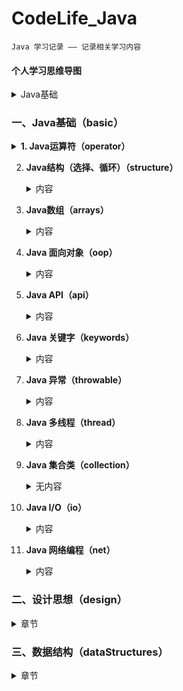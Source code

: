 # CodeLife_Java

    Java 学习记录 —— 记录相关学习内容

#### 个人学习思维导图

<details>
<summary>Java基础</summary>

[访问密码：feirouz](https://www.processon.com/view/link/608194850791293ce80eabce)

</details>

### 一、Java基础（basic） 

<details>
<summary><b>1. Java运算符（operator）</b></summary>

+ 常见运算符（general）
    + Test ： *+= 和 =+ 的区别*

+ 逻辑运算符（logic）
    + BitwiseXOR ： *三种替换方式
      重点讲 ^（异或运算）来实现替换方式*
    + BHDConverter ： *模拟进制转换
      使用 & 和 位移运算 来实现*
      
</details>
    
2. **Java结构（选择、循环）（structure）**
   
    <details>
    <summary>内容</summary>
   
    + 嵌套循环（nestedloop）
        + PrimeNumber ： *查找质数(1-100000)
          使用不同的方式来查找质数*
          
    </details>
   
3. **Java数组（arrays）**

    <details>
    <summary>内容</summary>
   
    + 数组赋值（assignment）
        + PascalTriangle ： *杨辉三角
          使用二维数组 打印10行 杨辉三角*
    + 求数组平均值、最大最小值、和等（value）
    + 数组的复制、反转、查找（线性查找、二分法查找）（crl）
        + ArrayReverse ： *数组反转*
        + ArrayLookup ： *数组查找
          主要写线性查找、二分法查找*
    + 数组排序（sort）
        + BubbleSort ： *冒泡排序*
    
    </details>

4. **Java 面向对象（oop）**
    
    <details>
    <summary>内容</summary>

    + 接口（interface）
        + Ball ： *接口题目1 - 判断对错*
        + C ： *接口题目2 - 判断对错*
        + StudyTest1 ： *JDK8接口改进 - 注意事项*
    + 多态（polymorphism）
        + FieldMethodTest ： *多态的简单使用*
        + InstanceTest ： *测试 instanceof 所满足的情况*
        + InterviewTest1 ： *多态中特别的注意事项*
        + PersonTest ： *多态为何存在？*
    + 混合（mixture）
       + BankTest ： *对象的属性 赋值的顺序*
       + LeafTest ： *题目1 - 判断如下代码执行顺序*
       + SonTest ： *题目2 - 判断如下代码执行顺序？*
   
    </details>

5. **Java API（api）**

    <details>
    <summary>内容</summary>

   + Object（object）
      + equal ： *== 和 equals() 的区别*
      + ToStringTest ： *Object类中toString()的使用*
   + String（strings）
      + SimpleTest ： *String 与 char[] 之间的转换题目*
      + StringTest ： *String的实例化方式*
   + 包装类（wrapper）
      + WrapperTest ： *类型转换*
      + InterviewTest1 ： *题目1 - 关于包装类的面试题*
      + InterviewTest2S ： *题目2 - 关于包装类的面试题*
      + ScoreTest ： *题目3 - 根据题意实现代码*

    </details>

6. **Java 关键字（keywords）**

    <details>
    <summary>内容</summary>

   + StaticTest ： *static 的应用场景*

    </details>

7. **Java 异常（throwable）**

    <details>
    <summary>内容</summary>

   + ReturnExceptionDemo ： *finally的执行顺序测试*
   + Test1 ： *常见的运行时异常 有什么？*

    </details>

8. **Java 多线程（thread）**

    <details>
    <summary>内容</summary>

   + ProAndCost ： *线程通信的应用：经典例题：生产者/消费者*
   + ThreadTest ： *多线程的创建 方式一：继承于Thread类*
   + ThreadTest2 ： *多线程的创建 方式一：继承于Thread类 使用匿名子类的方式*
   + ThreadTest3 ： *多线程的创建 方式二：实现Runnable接口*

    </details>

9. **Java 集合类（collection）**

    <details>
    <summary>无内容</summary>
    </details>

10. **Java I/O（io）**

    <details>
    <summary>内容</summary>

    + practice1 ： *获取文本上每个字符出现的次数*
    
     </details>

11. **Java 网络编程（net）**

    <details>
    <summary>内容</summary>

    + 网络通信（socket）
        + TCPTest1 ： *实现TCP的网络编程练习1*
        + TCPTest2 ： *实现TCP的网络编程练习2*
        + TCPTest3 ： *实现TCP的网络编程练习3*
        + UDPTest1 ： *实现UDP协议的网络编程练习1*
    + URL编程（url）      
        + URLTest1 ： *URL网络编程练习1*
        + URLTest2 ： *URL网络编程练习2*

     </details>

</details>

### 二、设计思想（design）

<details>
<summary>章节</summary>

<details>
<summary><b>1. 设计模式（pattern）</b></summary>

+ 创建型模式（creational）
    + 单例模式（Singleton）： *饿汉式、懒汉式*
+ 结构型模式（structural）
    + 代理模式（Proxy）：*四个例子（静态代理 /动态代理）*
+ 行为型模式（behavioral）
    + 模板方法模式（TemplateMethod） / 模板模式（Template）：*两个例子*

</details>

</details>

### 三、数据结构（dataStructures）

<details>
<summary>章节</summary>


</details>









